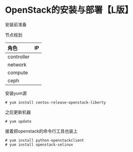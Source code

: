 # OpenStack的安装与部署【L版】

安装前准备

节点规划

| 角色 | IP |
| :--- | :--- |
| controller |  |
| network |  |
| compute |  |
| ceph |  |

安装yum源

```
# yum install centos-release-openstack-liberty
```

之后更新机器

```
# yum update
```

接着把openstack的命令行工具也装上

```
# yum install python-openstackclient
# yum install openstack-selinux
```




